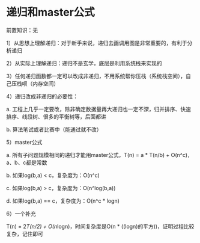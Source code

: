 # 递归和master公式

前置知识：无

1）从思想上理解递归：对于新手来说，递归去画调用图是非常重要的，有利于分析递归

2）从实际上理解递归：递归不是玄学，底层是利用系统栈来实现的

3）任何递归函数都一定可以改成非递归，不用系统帮你压栈（系统栈空间），自己压栈呗（内存空间）

4）递归改成非递归的必要性：

a. 工程上几乎一定要改，除非确定数据量再大递归也一定不深，归并排序、快速排序、线段树、很多的平衡树等，后面都讲

b. 算法笔试或者比赛中（能通过就不改）

5）master公式

a. 所有子问题规模相同的递归才能用master公式，T(n) = a * T(n/b) + O(n^c)，a、b、c都是常数

b. 如果log(b,a)  < c，复杂度为：O(n^c)

c. 如果log(b,a)  > c，复杂度为：O(n^log(b,a))

d. 如果log(b,a) == c，复杂度为：O(n^c * logn)

6）一个补充

T(n) = 2*T(n/2) + O(n*logn)，时间复杂度是O(n * ((logn)的平方))，证明过程比较复杂，记住即可

